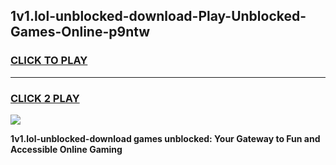 
## 1v1.lol-unblocked-download-Play-Unblocked-Games-Online-p9ntw
<h3>
<a href="https://premium76.site?title=1v1.lol-unblocked-download&ref=25A">CLICK TO PLAY</a></h3>
<hr>

<h3>
<a href="https://premium76.site?title=1v1.lol-unblocked-download&ref=25A">CLICK 2 PLAY</a>
  
</h3>

<a href="https://premium76.site?title=1v1.lol-unblocked-download&ref=25A"><img src="https://clearcache.store/games.png"></a>


**1v1.lol-unblocked-download games unblocked: Your Gateway to Fun and Accessible Online Gaming**
